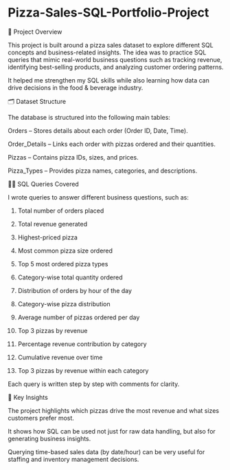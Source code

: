 # Pizza-Sales-SQL-Portfolio-Project

📌 Project Overview

This project is built around a pizza sales dataset to explore different SQL concepts and business-related insights. The idea was to practice SQL queries that mimic real-world business questions such as tracking revenue, identifying best-selling products, and analyzing customer ordering patterns.

It helped me strengthen my SQL skills while also learning how data can drive decisions in the food & beverage industry.

🗂️ Dataset Structure

The database is structured into the following main tables:

Orders – Stores details about each order (Order ID, Date, Time).

Order_Details – Links each order with pizzas ordered and their quantities.

Pizzas – Contains pizza IDs, sizes, and prices.

Pizza_Types – Provides pizza names, categories, and descriptions.

🧑‍💻 SQL Queries Covered

I wrote queries to answer different business questions, such as:

1. Total number of orders placed

2. Total revenue generated

3. Highest-priced pizza

4. Most common pizza size ordered

5. Top 5 most ordered pizza types

6. Category-wise total quantity ordered

7. Distribution of orders by hour of the day

8. Category-wise pizza distribution

9. Average number of pizzas ordered per day

10. Top 3 pizzas by revenue

11. Percentage revenue contribution by category

12. Cumulative revenue over time

13. Top 3 pizzas by revenue within each category

Each query is written step by step with comments for clarity.

🔑 Key Insights

The project highlights which pizzas drive the most revenue and what sizes customers prefer most.

It shows how SQL can be used not just for raw data handling, but also for generating business insights.

Querying time-based sales data (by date/hour) can be very useful for staffing and inventory management decisions.

